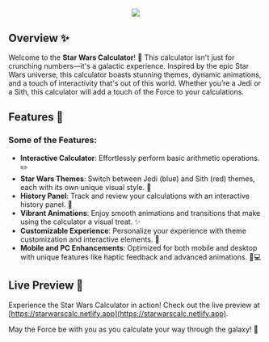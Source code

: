 <h1 align="center">
    <img src="https://readme-typing-svg.demolab.com/?font=Fira+Code&size=35&center=true&vCenter=true&width=1000&height=70&duration=10000&lines=Welcome+to+the+Star+Wars+Calculator!+🌟;Calculations+in+a+galaxy+far,+far+away!+🚀" />
</h1>

## Overview ✨

Welcome to the **Star Wars Calculator**! 🚀 This calculator isn't just for crunching numbers—it's a galactic experience. Inspired by the epic Star Wars universe, this calculator boasts stunning themes, dynamic animations, and a touch of interactivity that's out of this world. Whether you’re a Jedi or a Sith, this calculator will add a touch of the Force to your calculations.

## Features 🌟

### Some of the Features:

- **Interactive Calculator**: Effortlessly perform basic arithmetic operations. ✏️
- **Star Wars Themes**: Switch between Jedi (blue) and Sith (red) themes, each with its own unique visual style. 🌌
- **History Panel**: Track and review your calculations with an interactive history panel. 📜
- **Vibrant Animations**: Enjoy smooth animations and transitions that make using the calculator a visual treat. ✨
- **Customizable Experience**: Personalize your experience with theme customization and interactive elements. 🎨
- **Mobile and PC Enhancements**: Optimized for both mobile and desktop with unique features like haptic feedback and advanced animations. 📱💻

## Live Preview 🌠

Experience the Star Wars Calculator in action! Check out the live preview at [https://starwarscalc.netlify.app](https://starwarscalc.netlify.app).

May the Force be with you as you calculate your way through the galaxy! 🌟
